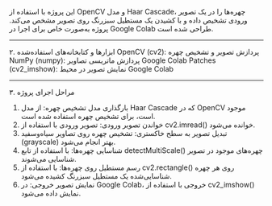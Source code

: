 این پروژه با استفاده از OpenCV و مدل Haar Cascade، چهره‌ها را در یک تصویر ورودی تشخیص داده و با کشیدن یک مستطیل سبز‌رنگ روی تصویر مشخص می‌کند. پروژه به‌صورت خاص برای اجرا در Google Colab طراحی شده است.
________________________________________
۲. ابزارها و کتابخانه‌های استفاده‌شده
OpenCV (cv2): پردازش تصویر و تشخیص چهره
 NumPy (numpy): پردازش ماتریسی تصاویر
 Google Colab Patches (cv2_imshow): نمایش تصویر در محیط Google Colab
________________________________________
۳. مراحل اجرای پروژه
1.	بارگذاری مدل تشخیص چهره: از مدل Haar Cascade که در OpenCV موجود است، برای تشخیص چهره استفاده شده است.
2.	خواندن تصویر ورودی: تصویر ورودی با استفاده از cv2.imread() خوانده می‌شود.
3.	تبدیل تصویر به سطح خاکستری: تشخیص چهره روی تصاویر سیاه‌وسفید (grayscale) بهتر انجام می‌شود.
4.	شناسایی چهره‌ها: با استفاده از تابع detectMultiScale() چهره‌های موجود در تصویر شناسایی می‌شوند.
5.	رسم مستطیل روی چهره‌ها: با استفاده از cv2.rectangle() روی هر چهره شناسایی‌شده یک مستطیل سبزرنگ کشیده می‌شود.
6.	نمایش تصویر خروجی: در Google Colab، خروجی با استفاده از cv2_imshow() نمایش داده می‌شود.

